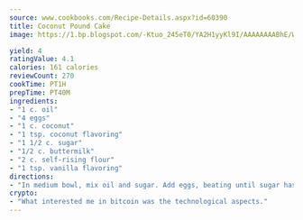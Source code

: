 ```yaml
---
source: www.cookbooks.com/Recipe-Details.aspx?id=60390
title: Coconut Pound Cake
image: https://1.bp.blogspot.com/-Ktuo_245eT0/YA2H1yyKl9I/AAAAAAAABhE/WMoqSq2tWOcgMkPaLYZ-49h8pVDUUwFCQCLcBGAsYHQ/s307/5.png

yield: 4
ratingValue: 4.1
calories: 161 calories
reviewCount: 270
cookTime: PT1H
prepTime: PT40M
ingredients:
- "1 c. oil"
- "4 eggs"
- "1 c. coconut"
- "1 tsp. coconut flavoring"
- "1 1/2 c. sugar"
- "1/2 c. buttermilk"
- "2 c. self-rising flour"
- "1 tsp. vanilla flavoring"
directions:
- "In medium bowl, mix oil and sugar. Add eggs, beating until sugar has dissolved. Add remaining ingredients. Pour into a greased and floured Bundt pan. Bake 40 to 45 minutes at 350u00b0. Remove from oven but leave in pan. Cut holes in top of cake with knife."
crypto:
- "What interested me in bitcoin was the technological aspects."
---
```

